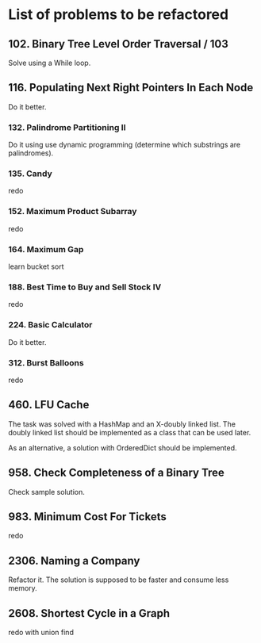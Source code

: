 # List of problems to be refactored

## 102. Binary Tree Level Order Traversal / 103
Solve using a While loop.

## 116. Populating Next Right Pointers In Each Node
Do it better.

### 132. Palindrome Partitioning II
Do it using use dynamic programming (determine which substrings are palindromes).

### 135. Candy
redo

### 152. Maximum Product Subarray
redo

### 164. Maximum Gap
learn bucket sort

### 188. Best Time to Buy and Sell Stock IV
redo

### 224. Basic Calculator
Do it better.

### 312. Burst Balloons
redo

## 460. LFU Cache
The task was solved with a HashMap and an X-doubly linked list. The doubly linked list should be implemented as a class that can be used later.

As an alternative, a solution with OrderedDict should be implemented.

## 958. Check Completeness of a Binary Tree
Check sample solution. 

## 983. Minimum Cost For Tickets
redo

## 2306. Naming a Company
Refactor it. The solution is supposed to be faster and consume less memory.

## 2608. Shortest Cycle in a Graph
redo with union find